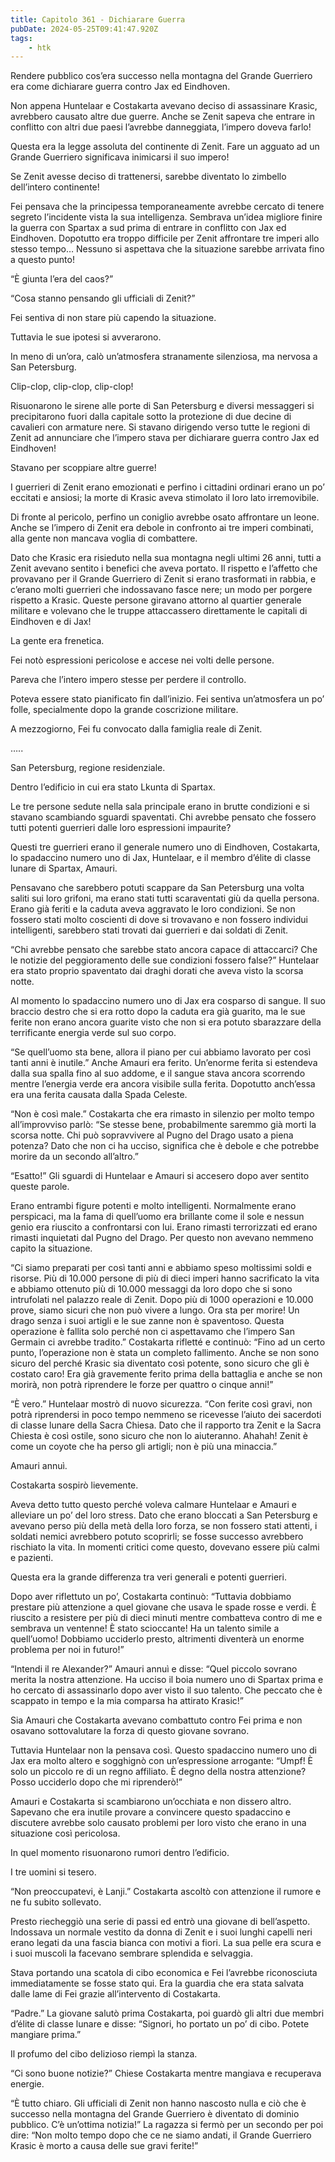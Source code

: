 ```yaml
---
title: Capitolo 361 - Dichiarare Guerra
pubDate: 2024-05-25T09:41:47.920Z
tags:
    - htk
---
```


Rendere pubblico cos’era successo nella montagna del Grande Guerriero era come dichiarare guerra contro Jax ed Eindhoven.

Non appena Huntelaar e Costakarta avevano deciso di assassinare Krasic, avrebbero causato altre due guerre. Anche se Zenit sapeva che entrare in conflitto con altri due paesi l’avrebbe danneggiata, l’impero doveva farlo!

Questa era la legge assoluta del continente di Zenit. Fare un agguato ad un Grande Guerriero significava inimicarsi il suo impero!

Se Zenit avesse deciso di trattenersi, sarebbe diventato lo zimbello dell’intero continente!

Fei pensava che la principessa temporaneamente avrebbe cercato di tenere segreto l’incidente vista la sua intelligenza. Sembrava un’idea migliore finire la guerra con Spartax a sud prima di entrare in conflitto con Jax ed Eindhoven. Dopotutto era troppo difficile per Zenit affrontare tre imperi allo stesso tempo… Nessuno si aspettava che la situazione sarebbe arrivata fino a questo punto!

“È giunta l’era del caos?”

“Cosa stanno pensando gli ufficiali di Zenit?”

Fei sentiva di non stare più capendo la situazione.

Tuttavia le sue ipotesi si avverarono.

In meno di un’ora, calò un’atmosfera stranamente silenziosa, ma nervosa a San Petersburg.

Clip-clop, clip-clop, clip-clop!

Risuonarono le sirene alle porte di San Petersburg e diversi messaggeri si precipitarono fuori dalla capitale sotto la protezione di due decine di cavalieri con armature nere. Si stavano dirigendo verso tutte le regioni di Zenit ad annunciare che l’impero stava per dichiarare guerra contro Jax ed Eindhoven!

Stavano per scoppiare altre guerre!

I guerrieri di Zenit erano emozionati e perfino i cittadini ordinari erano un po’ eccitati e ansiosi; la morte di Krasic aveva stimolato il loro lato irremovibile.

Di fronte al pericolo, perfino un coniglio avrebbe osato affrontare un leone. Anche se l’impero di Zenit era debole in confronto ai tre imperi combinati, alla gente non mancava voglia di combattere.

Dato che Krasic era risieduto nella sua montagna negli ultimi 26 anni, tutti a Zenit avevano sentito i benefici che aveva portato. Il rispetto e l’affetto che provavano per il Grande Guerriero di Zenit si erano trasformati in rabbia, e c’erano molti guerrieri che indossavano fasce nere; un modo per porgere rispetto a Krasic. Queste persone giravano attorno al quartier generale militare e volevano che le truppe attaccassero direttamente le capitali di Eindhoven e di Jax!


La gente era frenetica.

Fei notò espressioni pericolose e accese nei volti delle persone.

Pareva che l’intero impero stesse per perdere il controllo.

Poteva essere stato pianificato fin dall’inizio. Fei sentiva un’atmosfera un po’ folle, specialmente dopo la grande coscrizione militare.

A mezzogiorno, Fei fu convocato dalla famiglia reale di Zenit.

…..

San Petersburg, regione residenziale.

Dentro l’edificio in cui era stato Lkunta di Spartax.

Le tre persone sedute nella sala principale erano in brutte condizioni e si stavano scambiando sguardi spaventati. Chi avrebbe pensato che fossero tutti potenti guerrieri dalle loro espressioni impaurite?

Questi tre guerrieri erano il generale numero uno di Eindhoven, Costakarta, lo spadaccino numero uno di Jax, Huntelaar, e il membro d’élite di classe lunare di Spartax, Amauri.

Pensavano che sarebbero potuti scappare da San Petersburg una volta saliti sui loro grifoni, ma erano stati tutti scaraventati giù da quella persona. Erano già feriti e la caduta aveva aggravato le loro condizioni. Se non fossero stati molto coscienti di dove si trovavano e non fossero individui intelligenti, sarebbero stati trovati dai guerrieri e dai soldati di Zenit.

“Chi avrebbe pensato che sarebbe stato ancora capace di attaccarci? Che le notizie del peggioramento delle sue condizioni fossero false?” Huntelaar era stato proprio spaventato dai draghi dorati che aveva visto la scorsa notte.

Al momento lo spadaccino numero uno di Jax era cosparso di sangue. Il suo braccio destro che si era rotto dopo la caduta era già guarito, ma le sue ferite non erano ancora guarite visto che non si era potuto sbarazzare della terrificante energia verde sul suo corpo.

“Se quell’uomo sta bene, allora il piano per cui abbiamo lavorato per così tanti anni è inutile.” Anche Amauri era ferito. Un’enorme ferita si estendeva dalla sua spalla fino al suo addome, e il sangue stava ancora scorrendo mentre l’energia verde era ancora visibile sulla ferita. Dopotutto anch’essa era una ferita causata dalla Spada Celeste.

“Non è così male.” Costakarta che era rimasto in silenzio per molto tempo all’improvviso parlò: “Se stesse bene, probabilmente saremmo già morti la scorsa notte. Chi può sopravvivere al Pugno del Drago usato a piena potenza? Dato che non ci ha ucciso, significa che è debole e che potrebbe morire da un secondo all’altro.”

“Esatto!” Gli sguardi di Huntelaar e Amauri si accesero dopo aver sentito queste parole.

Erano entrambi figure potenti e molto intelligenti. Normalmente erano perspicaci, ma la fama di quell’uomo era brillante come il sole e nessun genio era riuscito a confrontarsi con lui. Erano rimasti terrorizzati ed erano rimasti inquietati dal Pugno del Drago. Per questo non avevano nemmeno capito la situazione.

“Ci siamo preparati per così tanti anni e abbiamo speso moltissimi soldi e risorse. Più di 10.000 persone di più di dieci imperi hanno sacrificato la vita e abbiamo ottenuto più di 10.000 messaggi da loro dopo che si sono intrufolati nel palazzo reale di Zenit. Dopo più di 1000 operazioni e 10.000 prove, siamo sicuri che non può vivere a lungo. Ora sta per morire! Un drago senza i suoi artigli e le sue zanne non è spaventoso.
Questa operazione è fallita solo perché non ci aspettavamo che l’impero San Germain ci avrebbe tradito.” Costakarta rifletté e continuò: “Fino ad un certo punto, l’operazione non è stata un completo fallimento. Anche se non sono sicuro del perché Krasic sia diventato così potente, sono sicuro che gli è costato caro! Era già gravemente ferito prima della battaglia e anche se non morirà, non potrà riprendere le forze per quattro o cinque anni!”

“È vero.” Huntelaar mostrò di nuovo sicurezza. “Con ferite così gravi, non potrà riprendersi in poco tempo nemmeno se ricevesse l’aiuto dei sacerdoti di classe lunare della Sacra Chiesa. Dato che il rapporto tra Zenit e la Sacra Chiesta è così ostile, sono sicuro che non lo aiuteranno. Ahahah! Zenit è come un coyote che ha perso gli artigli; non è più una minaccia.”

Amauri annuì.

Costakarta sospirò lievemente.

Aveva detto tutto questo perché voleva calmare Huntelaar e Amauri e alleviare un po’ del loro stress. Dato che erano bloccati a San Petersburg e avevano perso più della metà della loro forza, se non fossero stati attenti, i soldati nemici avrebbero potuto scoprirli; se fosse successo avrebbero rischiato la vita. In momenti critici come questo, dovevano essere più calmi e pazienti.

Questa era la grande differenza tra veri generali e potenti guerrieri.

Dopo aver riflettuto un po’, Costakarta continuò: “Tuttavia dobbiamo prestare più attenzione a quel giovane che usava le spade rosse e verdi. È riuscito a resistere per più di dieci minuti mentre combatteva contro di me e sembrava un ventenne! È stato scioccante! Ha un talento simile a quell’uomo! Dobbiamo ucciderlo presto, altrimenti diventerà un enorme problema per noi in futuro!”

“Intendi il re Alexander?” Amauri annuì e disse: “Quel piccolo sovrano merita la nostra attenzione. Ha ucciso il boia numero uno di Spartax prima e ho cercato di assassinarlo dopo aver visto il suo talento. Che peccato che è scappato in tempo e la mia comparsa ha attirato Krasic!”

Sia Amauri che Costakarta avevano combattuto contro Fei prima e non osavano sottovalutare la forza di questo giovane sovrano.

Tuttavia Huntelaar non la pensava così. Questo spadaccino numero uno di Jax era molto altero e sogghignò con un’espressione arrogante: “Umpf! È solo un piccolo re di un regno affiliato. È degno della nostra attenzione? Posso ucciderlo dopo che mi riprenderò!”

Amauri e Costakarta si scambiarono un’occhiata e non dissero altro. Sapevano che era inutile provare a convincere questo spadaccino e discutere avrebbe solo causato problemi per loro visto che erano in una situazione così pericolosa.

In quel momento risuonarono rumori dentro l’edificio.

I tre uomini si tesero.

“Non preoccupatevi, è Lanji.” Costakarta ascoltò con attenzione il rumore e ne fu subito sollevato.

Presto riecheggiò una serie di passi ed entrò una giovane di bell’aspetto. Indossava un normale vestito da donna di Zenit e i suoi lunghi capelli neri erano legati da una fascia bianca con motivi a fiori. La sua pelle era scura e i suoi muscoli la facevano sembrare splendida e selvaggia.

Stava portando una scatola di cibo economica e Fei l’avrebbe riconosciuta immediatamente se fosse stato qui. Era la guardia che era stata salvata dalle lame di Fei grazie all’intervento di Costakarta.

“Padre.” La giovane salutò prima Costakarta, poi guardò gli altri due membri d’élite di classe lunare e disse: “Signori, ho portato un po’ di cibo. Potete mangiare prima.”

Il profumo del cibo delizioso riempì la stanza.

“Ci sono buone notizie?” Chiese Costakarta mentre mangiava e recuperava energie.

“È tutto chiaro. Gli ufficiali di Zenit non hanno nascosto nulla e ciò che è successo nella montagna del Grande Guerriero è diventato di dominio pubblico. C’è un’ottima notizia!” La ragazza si fermò per un secondo per poi dire: “Non molto tempo dopo che ce ne siamo andati, il Grande Guerriero Krasic è morto a causa delle sue gravi ferite!”



